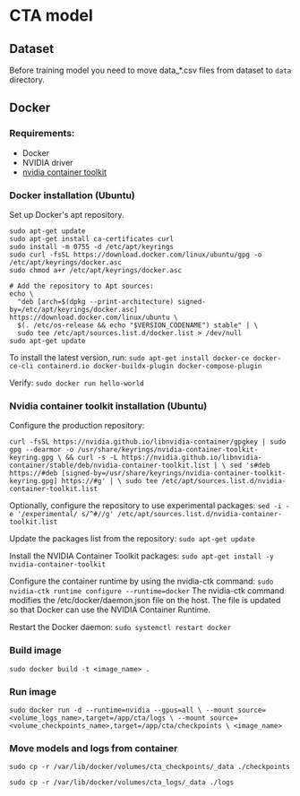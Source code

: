 # CTA model

## Dataset
Before training model you need to move data_*.csv files from dataset to `data` directory.

## Docker

### Requirements:
- Docker
- NVIDIA driver
- [nvidia container toolkit](https://docs.nvidia.com/datacenter/cloud-native/container-toolkit/latest/index.html)

### Docker installation (Ubuntu)
Set up Docker's apt repository.

```# Add Docker's official GPG key:
sudo apt-get update
sudo apt-get install ca-certificates curl
sudo install -m 0755 -d /etc/apt/keyrings
sudo curl -fsSL https://download.docker.com/linux/ubuntu/gpg -o /etc/apt/keyrings/docker.asc
sudo chmod a+r /etc/apt/keyrings/docker.asc

# Add the repository to Apt sources:
echo \
  "deb [arch=$(dpkg --print-architecture) signed-by=/etc/apt/keyrings/docker.asc] https://download.docker.com/linux/ubuntu \
  $(. /etc/os-release && echo "$VERSION_CODENAME") stable" | \
  sudo tee /etc/apt/sources.list.d/docker.list > /dev/null
sudo apt-get update
```

To install the latest version, run:
`sudo apt-get install docker-ce docker-ce-cli containerd.io docker-buildx-plugin docker-compose-plugin`

Verify:
`sudo docker run hello-world`

### Nvidia container toolkit installation (Ubuntu)
Configure the production repository:

`curl -fsSL https://nvidia.github.io/libnvidia-container/gpgkey | sudo gpg --dearmor -o /usr/share/keyrings/nvidia-container-toolkit-keyring.gpg \
  && curl -s -L https://nvidia.github.io/libnvidia-container/stable/deb/nvidia-container-toolkit.list | \
    sed 's#deb https://#deb [signed-by=/usr/share/keyrings/nvidia-container-toolkit-keyring.gpg] https://#g' | \
    sudo tee /etc/apt/sources.list.d/nvidia-container-toolkit.list`

Optionally, configure the repository to use experimental packages:
`sed -i -e '/experimental/ s/^#//g' /etc/apt/sources.list.d/nvidia-container-toolkit.list`

Update the packages list from the repository:
`sudo apt-get update`

Install the NVIDIA Container Toolkit packages:
`sudo apt-get install -y nvidia-container-toolkit`

Configure the container runtime by using the nvidia-ctk command:
`sudo nvidia-ctk runtime configure --runtime=docker`
The nvidia-ctk command modifies the /etc/docker/daemon.json file on the host. The file is updated so that Docker can use the NVIDIA Container Runtime.

Restart the Docker daemon:
`sudo systemctl restart docker`

### Build image
`sudo docker build -t <image_name> .`

### Run image
`sudo docker run -d --runtime=nvidia --gpus=all \
    --mount source=<volume_logs_name>,target=/app/cta/logs \
    --mount source=<volume_checkpoints_name>,target=/app/cta/checkpoints \
    <image_name>`

### Move models and logs from container
`sudo cp -r /var/lib/docker/volumes/cta_checkpoints/_data ./checkpoints`

`sudo cp -r /var/lib/docker/volumes/cta_logs/_data ./logs`
